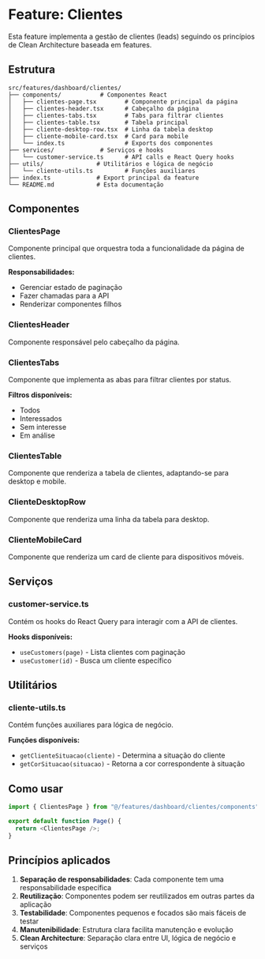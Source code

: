 # Feature: Clientes

Esta feature implementa a gestão de clientes (leads) seguindo os princípios de Clean Architecture baseada em features.

## Estrutura

```
src/features/dashboard/clientes/
├── components/           # Componentes React
│   ├── clientes-page.tsx        # Componente principal da página
│   ├── clientes-header.tsx      # Cabeçalho da página
│   ├── clientes-tabs.tsx        # Tabs para filtrar clientes
│   ├── clientes-table.tsx       # Tabela principal
│   ├── cliente-desktop-row.tsx  # Linha da tabela desktop
│   ├── cliente-mobile-card.tsx  # Card para mobile
│   └── index.ts                 # Exports dos componentes
├── services/             # Serviços e hooks
│   └── customer-service.ts      # API calls e React Query hooks
├── utils/               # Utilitários e lógica de negócio
│   └── cliente-utils.ts         # Funções auxiliares
├── index.ts             # Export principal da feature
└── README.md            # Esta documentação
```

## Componentes

### ClientesPage
Componente principal que orquestra toda a funcionalidade da página de clientes.

**Responsabilidades:**
- Gerenciar estado de paginação
- Fazer chamadas para a API
- Renderizar componentes filhos

### ClientesHeader
Componente responsável pelo cabeçalho da página.

### ClientesTabs
Componente que implementa as abas para filtrar clientes por status.

**Filtros disponíveis:**
- Todos
- Interessados
- Sem interesse
- Em análise

### ClientesTable
Componente que renderiza a tabela de clientes, adaptando-se para desktop e mobile.

### ClienteDesktopRow
Componente que renderiza uma linha da tabela para desktop.

### ClienteMobileCard
Componente que renderiza um card de cliente para dispositivos móveis.

## Serviços

### customer-service.ts
Contém os hooks do React Query para interagir com a API de clientes.

**Hooks disponíveis:**
- `useCustomers(page)` - Lista clientes com paginação
- `useCustomer(id)` - Busca um cliente específico

## Utilitários

### cliente-utils.ts
Contém funções auxiliares para lógica de negócio.

**Funções disponíveis:**
- `getClienteSituacao(cliente)` - Determina a situação do cliente
- `getCorSituacao(situacao)` - Retorna a cor correspondente à situação

## Como usar

```typescript
import { ClientesPage } from "@/features/dashboard/clientes/components";

export default function Page() {
  return <ClientesPage />;
}
```

## Princípios aplicados

1. **Separação de responsabilidades**: Cada componente tem uma responsabilidade específica
2. **Reutilização**: Componentes podem ser reutilizados em outras partes da aplicação
3. **Testabilidade**: Componentes pequenos e focados são mais fáceis de testar
4. **Manutenibilidade**: Estrutura clara facilita manutenção e evolução
5. **Clean Architecture**: Separação clara entre UI, lógica de negócio e serviços 